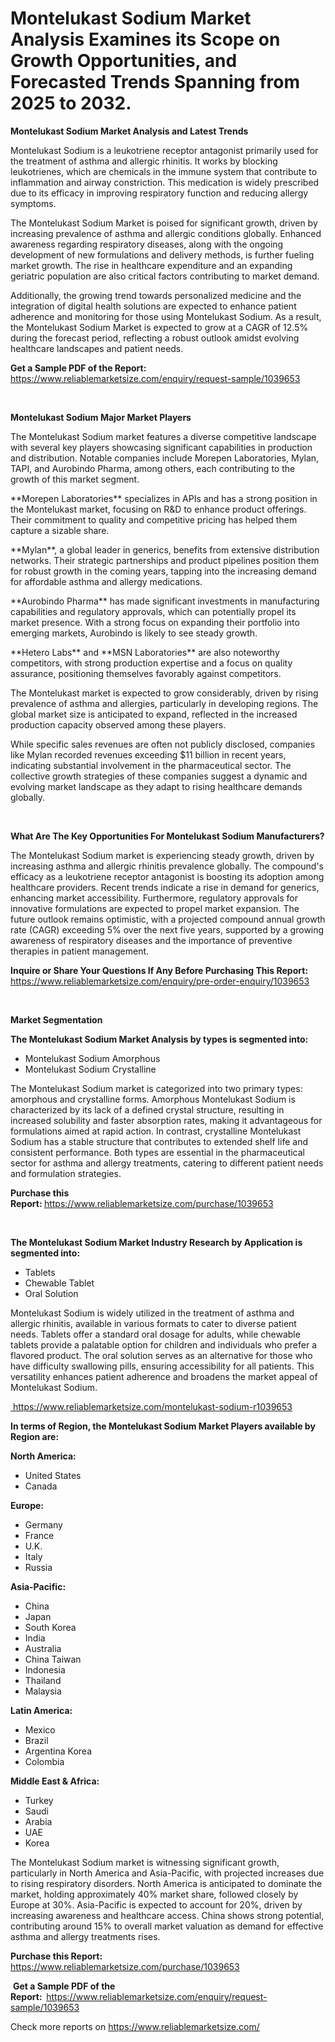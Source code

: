 <p><h1>Montelukast Sodium Market Analysis Examines its Scope on Growth Opportunities, and Forecasted Trends Spanning from 2025 to 2032.</h1></p><p><strong>Montelukast Sodium Market Analysis and Latest Trends</strong></p>
<p><p>Montelukast Sodium is a leukotriene receptor antagonist primarily used for the treatment of asthma and allergic rhinitis. It works by blocking leukotrienes, which are chemicals in the immune system that contribute to inflammation and airway constriction. This medication is widely prescribed due to its efficacy in improving respiratory function and reducing allergy symptoms.</p><p>The Montelukast Sodium Market is poised for significant growth, driven by increasing prevalence of asthma and allergic conditions globally. Enhanced awareness regarding respiratory diseases, along with the ongoing development of new formulations and delivery methods, is further fueling market growth. The rise in healthcare expenditure and an expanding geriatric population are also critical factors contributing to market demand.</p><p>Additionally, the growing trend towards personalized medicine and the integration of digital health solutions are expected to enhance patient adherence and monitoring for those using Montelukast Sodium. As a result, the Montelukast Sodium Market is expected to grow at a CAGR of 12.5% during the forecast period, reflecting a robust outlook amidst evolving healthcare landscapes and patient needs.</p></p>
<p><strong>Get a Sample PDF of the Report:&nbsp;</strong> <a href="https://www.reliablemarketsize.com/enquiry/request-sample/1039653?utm_campaign=2952&utm_medium=2&utm_source=Github&utm_content=ia&utm_term=31032025&utm_id=montelukast-sodium">https://www.reliablemarketsize.com/enquiry/request-sample/1039653</a></p>
<p>&nbsp;</p>
<p><strong>Montelukast Sodium Major Market Players</strong></p>
<p><p>The Montelukast Sodium market features a diverse competitive landscape with several key players showcasing significant capabilities in production and distribution. Notable companies include Morepen Laboratories, Mylan, TAPI, and Aurobindo Pharma, among others, each contributing to the growth of this market segment.</p><p>**Morepen Laboratories** specializes in APIs and has a strong position in the Montelukast market, focusing on R&D to enhance product offerings. Their commitment to quality and competitive pricing has helped them capture a sizable share.</p><p>**Mylan**, a global leader in generics, benefits from extensive distribution networks. Their strategic partnerships and product pipelines position them for robust growth in the coming years, tapping into the increasing demand for affordable asthma and allergy medications.</p><p>**Aurobindo Pharma** has made significant investments in manufacturing capabilities and regulatory approvals, which can potentially propel its market presence. With a strong focus on expanding their portfolio into emerging markets, Aurobindo is likely to see steady growth.</p><p>**Hetero Labs** and **MSN Laboratories** are also noteworthy competitors, with strong production expertise and a focus on quality assurance, positioning themselves favorably against competitors.</p><p>The Montelukast market is expected to grow considerably, driven by rising prevalence of asthma and allergies, particularly in developing regions. The global market size is anticipated to expand, reflected in the increased production capacity observed among these players.</p><p>While specific sales revenues are often not publicly disclosed, companies like Mylan recorded revenues exceeding $11 billion in recent years, indicating substantial involvement in the pharmaceutical sector. The collective growth strategies of these companies suggest a dynamic and evolving market landscape as they adapt to rising healthcare demands globally.</p></p>
<p>&nbsp;</p>
<p><strong>What Are The Key Opportunities For Montelukast Sodium Manufacturers?</strong></p>
<p><p>The Montelukast Sodium market is experiencing steady growth, driven by increasing asthma and allergic rhinitis prevalence globally. The compound's efficacy as a leukotriene receptor antagonist is boosting its adoption among healthcare providers. Recent trends indicate a rise in demand for generics, enhancing market accessibility. Furthermore, regulatory approvals for innovative formulations are expected to propel market expansion. The future outlook remains optimistic, with a projected compound annual growth rate (CAGR) exceeding 5% over the next five years, supported by a growing awareness of respiratory diseases and the importance of preventive therapies in patient management.</p></p>
<p><strong>Inquire or Share Your Questions If Any Before Purchasing This Report:</strong> <a href="https://www.reliablemarketsize.com/enquiry/pre-order-enquiry/1039653?utm_campaign=2952&utm_medium=2&utm_source=Github&utm_content=ia&utm_term=31032025&utm_id=montelukast-sodium">https://www.reliablemarketsize.com/enquiry/pre-order-enquiry/1039653</a></p>
<p>&nbsp;</p>
<p><strong>Market Segmentation</strong></p>
<p><strong>The Montelukast Sodium Market Analysis by types is segmented into:</strong></p>
<p><ul><li>Montelukast Sodium Amorphous</li><li>Montelukast Sodium Crystalline</li></ul></p>
<p><p>The Montelukast Sodium market is categorized into two primary types: amorphous and crystalline forms. Amorphous Montelukast Sodium is characterized by its lack of a defined crystal structure, resulting in increased solubility and faster absorption rates, making it advantageous for formulations aimed at rapid action. In contrast, crystalline Montelukast Sodium has a stable structure that contributes to extended shelf life and consistent performance. Both types are essential in the pharmaceutical sector for asthma and allergy treatments, catering to different patient needs and formulation strategies.</p></p>
<p><strong>Purchase this Report:&nbsp;</strong><a href="https://www.reliablemarketsize.com/purchase/1039653?utm_campaign=2952&utm_medium=2&utm_source=Github&utm_content=ia&utm_term=31032025&utm_id=montelukast-sodium">https://www.reliablemarketsize.com/purchase/1039653</a></p>
<p>&nbsp;</p>
<p><strong>The Montelukast Sodium Market Industry Research by Application is segmented into:</strong></p>
<p><ul><li>Tablets</li><li>Chewable Tablet</li><li>Oral Solution</li></ul></p>
<p><p>Montelukast Sodium is widely utilized in the treatment of asthma and allergic rhinitis, available in various formats to cater to diverse patient needs. Tablets offer a standard oral dosage for adults, while chewable tablets provide a palatable option for children and individuals who prefer a flavored product. The oral solution serves as an alternative for those who have difficulty swallowing pills, ensuring accessibility for all patients. This versatility enhances patient adherence and broadens the market appeal of Montelukast Sodium.</p></p>
<p><a href="https://www.reliablemarketsize.com/montelukast-sodium-r1039653?utm_campaign=2952&utm_medium=2&utm_source=Github&utm_content=ia&utm_term=31032025&utm_id=montelukast-sodium">&nbsp;https://www.reliablemarketsize.com/montelukast-sodium-r1039653</a></p>
<p><strong>In terms of Region, the Montelukast Sodium Market Players available by Region are:</strong></p>
<p>
    <p> <strong> North America: </strong>
        <ul>
            <li>United States</li>
            <li>Canada</li>
        </ul>
        </p> 
    <p> <strong> Europe: </strong>
        <ul>
            <li>Germany</li>
            <li>France</li>
            <li>U.K.</li>
            <li>Italy</li>
            <li>Russia</li>
        </ul>
        </p> 
    <p> <strong> Asia-Pacific: </strong>
        <ul>
            <li>China</li>
            <li>Japan</li>
            <li>South Korea</li>
            <li>India</li>
            <li>Australia</li>
            <li>China Taiwan</li>
            <li>Indonesia</li>
            <li>Thailand</li>
            <li>Malaysia</li>
        </ul>
        </p> 
    <p> <strong> Latin America: </strong>
        <ul>
            <li>Mexico</li>
            <li>Brazil</li>
            <li>Argentina Korea</li>
            <li>Colombia</li>
        </ul>
        </p> 
    <p> <strong> Middle East & Africa: </strong>
        <ul>
            <li>Turkey</li>
            <li>Saudi</li>
            <li>Arabia</li>
            <li>UAE</li>
            <li>Korea</li>
        </ul>
    </p>
    </p>
<p><p>The Montelukast Sodium market is witnessing significant growth, particularly in North America and Asia-Pacific, with projected increases due to rising respiratory disorders. North America is anticipated to dominate the market, holding approximately 40% market share, followed closely by Europe at 30%. Asia-Pacific is expected to account for 20%, driven by increasing awareness and healthcare access. China shows strong potential, contributing around 15% to overall market valuation as demand for effective asthma and allergy treatments rises.</p></p>
<p><strong>Purchase this Report: </strong><a href="https://www.reliablemarketsize.com/purchase/1039653?utm_campaign=2952&utm_medium=2&utm_source=Github&utm_content=ia&utm_term=31032025&utm_id=montelukast-sodium">https://www.reliablemarketsize.com/purchase/1039653</a></p>
<p>&nbsp;<strong>Get a Sample PDF of the Report:&nbsp;&nbsp;</strong><a href="https://www.reliablemarketsize.com/enquiry/request-sample/1039653?utm_campaign=2952&utm_medium=2&utm_source=Github&utm_content=ia&utm_term=31032025&utm_id=montelukast-sodium">https://www.reliablemarketsize.com/enquiry/request-sample/1039653</a></p>
<p><strong></strong></p>
<p>Check more reports on <a href="https://www.reliablemarketsize.com/?utm_campaign=2952&utm_medium=2&utm_source=Github&utm_content=ia&utm_term=31032025&utm_id=montelukast-sodium">https://www.reliablemarketsize.com/</a></p>